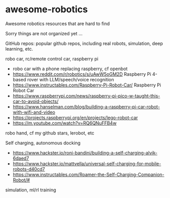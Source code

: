 # awesome-robotics
Awesome robotics resources that are hard to find 

Sorry things are not organized yet …

GitHub repos: popular github repos, including real robots, simulation, deep learning, etc.


robo car, rc/remote control car, raspberry pi
- robo car with a phone replacing raspberry, cf openbot 
- https://www.reddit.com/r/robotics/s/uAwW5oGM2D
Raspberry Pi 4-based rover with LLM/speech/voice recognition
- https://www.instructables.com/Raspberry-Pi-Robot-Car/
Raspberry Pi Robot Car
- https://www.raspberrypi.com/news/raspberry-pi-pico-w-taught-this-car-to-avoid-objects/
- https://www.hanselman.com/blog/building-a-raspberry-pi-car-robot-with-wifi-and-video
- https://projects.raspberrypi.org/en/projects/lego-robot-car
- https://m.youtube.com/watch?v=RQ6QNuFFB4w

robo hand, cf my github stars, lerobot, etc 


Self charging, autonomous docking
- https://www.hackster.io/roni-bandini/building-a-self-charging-alvik-6daed7
- https://www.hackster.io/mattvella/universal-self-charging-for-mobile-robots-d40cd7
- https://www.instructables.com/Roamer-the-Self-Charging-Companion-Robot/#

simulation, ml/rl training 


